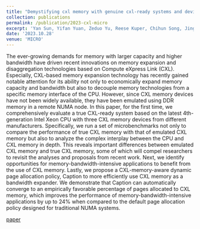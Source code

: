```yaml
---
title: "Demystifying cxl memory with genuine cxl-ready systems and devices"
collection: publications
permalink: /publication/2023-cxl-micro
excerpt: 'Yan Sun, Yifan Yuan, Zeduo Yu, Reese Kuper, Chihun Song, Jinghan Huang, Houxiang Ji, Siddharth Agarwal, **Jiaqi Lou**, Ipoom Jeong, Ren Wang, Jung Ho Ahn, Tianyin Xu, Nam Sung Kim. <br /> <br /> [paper](https://dl.acm.org/doi/abs/10.1145/3613424.3614256){: .btn--research}'
date: '2023.10.28'
venue: 'MICRO'
---
```


The ever-growing demands for memory with larger capacity and higher bandwidth have driven recent innovations on memory expansion and disaggregation technologies based on Compute eXpress Link (CXL). Especially, CXL-based memory expansion technology has recently gained notable attention for its ability not only to economically expand memory capacity and bandwidth but also to decouple memory technologies from a specific memory interface of the CPU. However, since CXL memory devices have not been widely available, they have been emulated using DDR memory in a remote NUMA node. In this paper, for the first time, we comprehensively evaluate a true CXL-ready system based on the latest 4th-generation Intel Xeon CPU with three CXL memory devices from different manufacturers. Specifically, we run a set of microbenchmarks not only to compare the performance of true CXL memory with that of emulated CXL memory but also to analyze the complex interplay between the CPU and CXL memory in depth. This reveals important differences between emulated CXL memory and true CXL memory, some of which will compel researchers to revisit the analyses and proposals from recent work. Next, we identify opportunities for memory-bandwidth-intensive applications to benefit from the use of CXL memory. Lastly, we propose a CXL-memory-aware dynamic page allocation policy, Caption to more efficiently use CXL memory as a bandwidth expander. We demonstrate that Caption can automatically converge to an empirically favorable percentage of pages allocated to CXL memory, which improves the performance of memory-bandwidth-intensive applications by up to 24% when compared to the default page allocation policy designed for traditional NUMA systems.


[paper](https://dl.acm.org/doi/abs/10.1145/3613424.3614256) 
